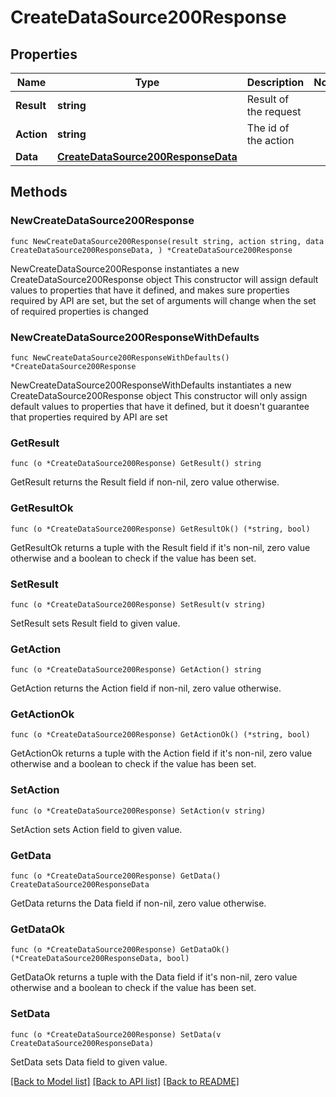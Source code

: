 # CreateDataSource200Response

## Properties

Name | Type | Description | Notes
------------ | ------------- | ------------- | -------------
**Result** | **string** | Result of the request | 
**Action** | **string** | The id of the action | 
**Data** | [**CreateDataSource200ResponseData**](CreateDataSource200ResponseData.md) |  | 

## Methods

### NewCreateDataSource200Response

`func NewCreateDataSource200Response(result string, action string, data CreateDataSource200ResponseData, ) *CreateDataSource200Response`

NewCreateDataSource200Response instantiates a new CreateDataSource200Response object
This constructor will assign default values to properties that have it defined,
and makes sure properties required by API are set, but the set of arguments
will change when the set of required properties is changed

### NewCreateDataSource200ResponseWithDefaults

`func NewCreateDataSource200ResponseWithDefaults() *CreateDataSource200Response`

NewCreateDataSource200ResponseWithDefaults instantiates a new CreateDataSource200Response object
This constructor will only assign default values to properties that have it defined,
but it doesn't guarantee that properties required by API are set

### GetResult

`func (o *CreateDataSource200Response) GetResult() string`

GetResult returns the Result field if non-nil, zero value otherwise.

### GetResultOk

`func (o *CreateDataSource200Response) GetResultOk() (*string, bool)`

GetResultOk returns a tuple with the Result field if it's non-nil, zero value otherwise
and a boolean to check if the value has been set.

### SetResult

`func (o *CreateDataSource200Response) SetResult(v string)`

SetResult sets Result field to given value.


### GetAction

`func (o *CreateDataSource200Response) GetAction() string`

GetAction returns the Action field if non-nil, zero value otherwise.

### GetActionOk

`func (o *CreateDataSource200Response) GetActionOk() (*string, bool)`

GetActionOk returns a tuple with the Action field if it's non-nil, zero value otherwise
and a boolean to check if the value has been set.

### SetAction

`func (o *CreateDataSource200Response) SetAction(v string)`

SetAction sets Action field to given value.


### GetData

`func (o *CreateDataSource200Response) GetData() CreateDataSource200ResponseData`

GetData returns the Data field if non-nil, zero value otherwise.

### GetDataOk

`func (o *CreateDataSource200Response) GetDataOk() (*CreateDataSource200ResponseData, bool)`

GetDataOk returns a tuple with the Data field if it's non-nil, zero value otherwise
and a boolean to check if the value has been set.

### SetData

`func (o *CreateDataSource200Response) SetData(v CreateDataSource200ResponseData)`

SetData sets Data field to given value.



[[Back to Model list]](../README.md#documentation-for-models) [[Back to API list]](../README.md#documentation-for-api-endpoints) [[Back to README]](../README.md)


